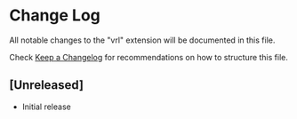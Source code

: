 # Change Log

All notable changes to the "vrl" extension will be documented in this file.

Check [Keep a Changelog](http://keepachangelog.com/) for recommendations on how to structure this file.

## [Unreleased]

- Initial release